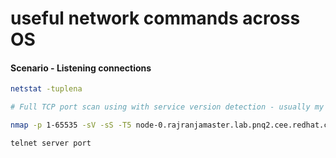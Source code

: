 # useful network commands across OS

#### Scenario - Listening connections

```sh
netstat -tuplena
```

```sh
# Full TCP port scan using with service version detection - usually my first scan, You will find T4 more accurate than T5 and still "pretty quick".

nmap -p 1-65535 -sV -sS -T5 node-0.rajranjamaster.lab.pnq2.cee.redhat.com
```

```sh
telnet server port
```